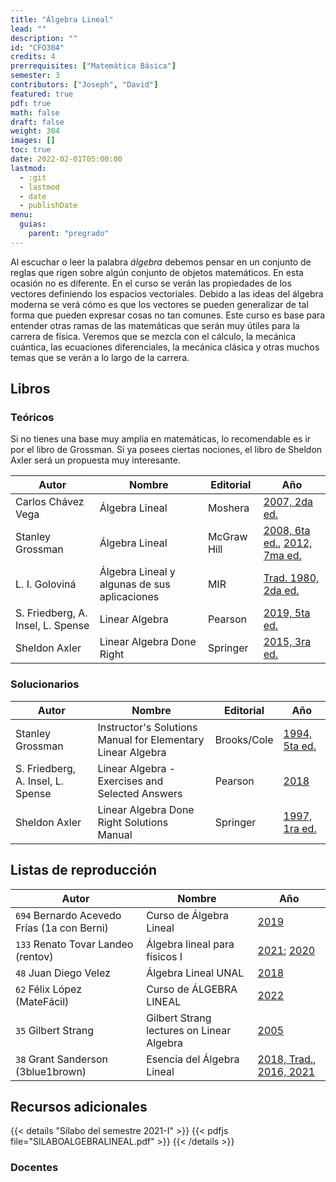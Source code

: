 ```yaml
---
title: "Álgebra Lineal"
lead: ""
description: ""
id: "CFO304"
credits: 4
prerrequisites: ["Matemática Básica"]
semester: 3
contributors: ["Joseph", "David"]
featured: true
pdf: true
math: false
draft: false
weight: 304
images: []
toc: true
date: 2022-02-01T05:00:00
lastmod:
  - :git
  - lastmod
  - date
  - publishDate
menu:
  guias:
    parent: "pregrado"
---
```


Al escuchar o leer la palabra _álgebra_ debemos pensar en un conjunto de reglas que rigen sobre algún conjunto de objetos matemáticos. En esta ocasión no es diferente. En el curso se verán las propiedades de los vectores definiendo los espacios vectoriales. Debido a las ideas del álgebra moderna se verá cómo es que los vectores se pueden generalizar de tal forma que pueden expresar cosas no tan comunes. Este curso es base para entender otras ramas de las matemáticas que serán muy útiles para la carrera de física. Veremos que se mezcla con el cálculo, la mecánica cuántica, las ecuaciones diferenciales, la mecánica clásica y otras muchos temas que se verán a lo largo de la carrera.

## Libros

### Teóricos

Si no tienes una base muy amplia en matemáticas, lo recomendable es ir por el libro de Grossman. Si ya posees ciertas nociones, el libro de Sheldon Axler será un propuesta muy interesante.

| Autor | Nombre | Editorial | Año |
| --- | --- | --- | --- |
| Carlos Chávez Vega | Álgebra Lineal | Moshera | [2007, 2da ed.](https://drive.google.com/file/d/12952Xu2z2bKodCDt-8rFUfZ88T6qAFGl/view?usp=share_link) |
| Stanley Grossman | Álgebra Lineal | McGraw Hill | [2008, 6ta ed.](https://drive.google.com/file/d/1ay1_Efzf_06srqAdVzc5RmQxBRg5LV25/view?usp=share_link), [2012, 7ma ed.](https://drive.google.com/file/d/17ix4QxiJPTgvGpXp6JLgPIJNH0uQR0wK/view?usp=share_link) |
| L. I. Goloviná | Álgebra Lineal y algunas de sus aplicaciones | MIR | [Trad. 1980, 2da ed.](https://drive.google.com/file/d/12t7WkONstsPhTpZjLJW3YjJMPgdDy-k4/view?usp=share_link) |
| S. Friedberg, A. Insel, L. Spense | Linear Algebra | Pearson | [2019, 5ta ed.](https://drive.google.com/file/d/16-SLU3f4y-1m_NKzgWgPsHJf16bZIoWC/view?usp=share_link) |
| Sheldon Axler | Linear Algebra Done Right | Springer | [2015, 3ra ed.](https://drive.google.com/file/d/1jHam9M_68OuBs2nadHwcDJX3XoXZRmwp/view?usp=share_link) |

### Solucionarios

| Autor | Nombre | Editorial | Año |
| --- | --- | --- | --- |
| Stanley Grossman | Instructor's Solutions Manual for Elementary Linear Algebra | Brooks/Cole | [1994, 5ta ed.](https://drive.google.com/file/d/1BXtRE-WjoB325LvRPRegJ5FLBc7rZN_H/view?usp=share_link) |
| S. Friedberg, A. Insel, L. Spense | Linear Algebra - Exercises and Selected Answers | Pearson | [2018](https://drive.google.com/file/d/1S_fRrYv5kl_QWRxQTXzsryuGjotFribQ/view?usp=share_link) |
| Sheldon Axler | Linear Algebra Done Right Solutions Manual | Springer | [1997, 1ra ed.](https://drive.google.com/file/d/1LyUn2ls5FHIXn6T_PAfk8Mk2PaJEOAM5/view?usp=share_link) |

## Listas de reproducción

| Autor | Nombre | Año |
| --- | --- | --- |
| `694` Bernardo Acevedo Frías (1a con Berni) | Curso de Álgebra Lineal | [2019](https://www.youtube.com/c/1aconBerni/playlists?view=50&sort=dd&shelf_id=4) |
| `133` Renato Tovar Landeo (rentov) | Álgebra lineal para físicos I | [2021](https://www.youtube.com/playlist?list=PLK_B1a9wXn7fjl1duGeOh5IszyE_4JPAH); [2020](https://www.youtube.com/playlist?list=PLK_B1a9wXn7ePjQZvIA0C_FeOn4WrW6U5) |
| `48` Juan Diego Velez | Álgebra Lineal UNAL | [2018](https://www.youtube.com/playlist?list=PL0a2jooj1ivBd7OuFlaVzXwl4Xfi2uarN) |
| `62` Félix López (MateFácil) | Curso de ÁLGEBRA LINEAL | [2022](https://www.youtube.com/playlist?list=PL9SnRnlzoyX32lX7zNawatnGQP7IPLIi5) |
| `35` Gilbert Strang | Gilbert Strang lectures on Linear Algebra | [2005](https://www.youtube.com/playlist?list=PL49CF3715CB9EF31D) |
| `38` Grant Sanderson (3blue1brown) | Esencia del Álgebra Lineal | [2018, Trad.](https://www.youtube.com/playlist?list=PLIb_io8a5NB2DddFf-PwvZDCOUNT1GZoA), [2016, 2021](https://www.youtube.com/playlist?list=PLZHQObOWTQDPD3MizzM2xVFitgF8hE_ab) |

## Recursos adicionales

{{< details "Sílabo del semestre 2021-I" >}} {{< pdfjs file="SILABOALGEBRALINEAL.pdf" >}} {{< /details >}}

### Docentes
